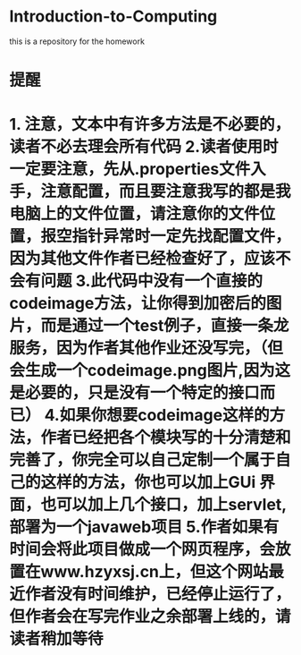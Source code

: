 # Introduction-to-Computing
this is a repository for the homework
<h1>提醒<h1>
   1. 注意，文本中有许多方法是不必要的，读者不必去理会所有代码
   2.读者使用时一定要注意，先从.properties文件入手，注意配置，而且要注意我写的都是我电脑上的文件位置，请注意你的文件位置，报空指针异常时一定先找配置文件，因为其他文件作者已经检查好了，应该不会有问题
   3.此代码中没有一个直接的  codeimage方法，让你得到加密后的图片，而是通过一个test例子，直接一条龙服务，因为作者其他作业还没写完，（但会生成一个codeimage.png图片,因为这是必要的，只是没有一个特定的接口而已）
   4.如果你想要codeimage这样的方法，作者已经把各个模块写的十分清楚和完善了，你完全可以自己定制一个属于自己的这样的方法，你也可以加上GUi 界面，也可以加上几个接口，加上servlet,部署为一个javaweb项目
   5.作者如果有时间会将此项目做成一个网页程序，会放置在www.hzyxsj.cn上，但这个网站最近作者没有时间维护，已经停止运行了，但作者会在写完作业之余部署上线的，请读者稍加等待
